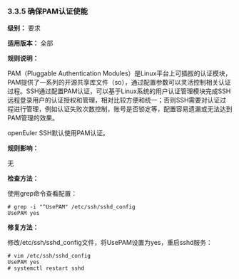 ### 3.3.5 确保PAM认证使能

**级别：** 要求

**适用版本：** 全部

**规则说明：** 

PAM（Pluggable Authentication Modules）是Linux平台上可插拔的认证模块，PAM提供了一系列的开源共享库文件（so），通过配置参数可以灵活控制相关认证过程。SSH通过配置PAM认证，可以基于Linux系统的用户认证管理模块完成SSH远程登录用户的认证授权和管理，相对比较方便和统一；否则SSH需要对认证过程进行管理，例如认证失败次数控制，账号是否锁定等，配置容易遗漏或无法达到PAM管理的效果。

openEuler SSH默认使用PAM认证。

**规则影响：**

无

**检查方法：**

使用grep命令查看配置：

```
# grep -i "^UsePAM" /etc/ssh/sshd_config
UsePAM yes
```

**修复方法：**

修改/etc/ssh/sshd_config文件，将UsePAM设置为yes，重启sshd服务：

```
# vim /etc/ssh/sshd_config
UsePAM yes
# systemctl restart sshd
```
